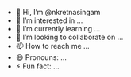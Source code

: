 - 👋 Hi, I’m @nkretnasingam
- 👀 I’m interested in ...
- 🌱 I’m currently learning ...
- 💞️ I’m looking to collaborate on ...
- 📫 How to reach me ...
- 😄 Pronouns: ...
- ⚡ Fun fact: ...

<!---
nkretnasingam/nkretnasingam is a ✨ special ✨ repository because its `README.md` (this file) appears on your GitHub profile.
You can click the Preview link to take a look at your changes.
--->
